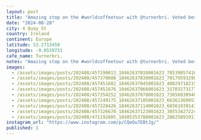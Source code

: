 ```yaml
---
layout: post
title: "Amazing stop on the #worldcoffeetour with @turnerbri. Voted best cafe in Ireland 6 years in a row, @coffeewerkandpress features immaculate coffee, and an incredible space filled with interesting art a"
date: "2024-08-28"
city: 4 Quay St
country: Ireland
continent: Europe
latitude: 53.2713459
longitude: -9.0539731
cafe_name: Turnerbri.
notes: "Amazing stop on the #worldcoffeetour with @turnerbri. Voted best cafe in Ireland 6 years in a row, @coffeewerkandpress features immaculate coffee, and an incredible space filled with interesting art and curated hipster merch, highly recommend if you find yourself in Galway."
images: 
  - /assets/images/posts/202408/457190013_18462637018001623_7853985741685112_n_18355129549113666.jpg
  - /assets/images/posts/202408/457370608_18462637030001623_7017959329823909267_n_18029399756049334.jpg
  - /assets/images/posts/202408/457451682_18462637045001623_4082971821524825390_n_18040094999021576.jpg
  - /assets/images/posts/202408/457451676_18462637066001623_3170327317771162417_n_17878366314068258.jpg
  - /assets/images/posts/202408/457354252_18462637078001623_7365683094056444917_n_17998322636503205.jpg
  - /assets/images/posts/202408/457249175_18462637105001623_663613699534337737_n_18060772486649804.jpg
  - /assets/images/posts/202408/457328426_18462637114001623_6836193914389624785_n_18020658719170785.jpg
  - /assets/images/posts/202408/457326670_18462637123001623_3055342722439975613_n_18043599127799603.jpg
  - /assets/images/posts/202408/471192805_18485353780001623_2862589191198177872_n_18348974755186816.jpg
instagram_url: "https://www.instagram.com/p/CQeOu7EBtJg/"
published: 1
---
```

